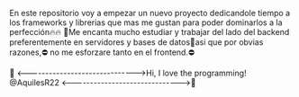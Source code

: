 En este repositorio voy a empezar un nuevo proyecto dedicandole tiempo a los frameworks y librerias que mas me gustan para poder dominarlos a la perfección​🔥​​🔥​
💎​Me encanta mucho estudiar y trabajar del lado del backend preferentemente en servidores y bases de datos💎​ asi que por obvias razones,⛔​ no me esforzare tanto en el frontend.⛔​

💞️ <------------------------------>Hi, I love the programming! @AquilesR22 <------------------------------>💞​
